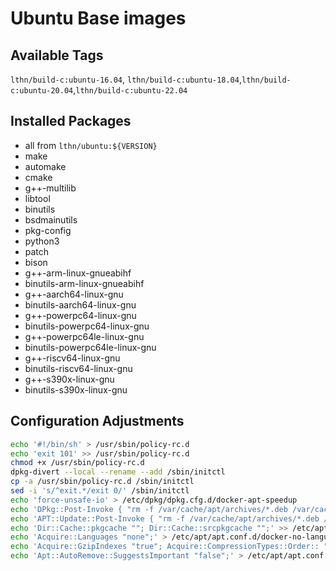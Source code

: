 # Ubuntu Base images

## Available Tags

`lthn/build-c:ubuntu-16.04`, `lthn/build-c:ubuntu-18.04`,`lthn/build-c:ubuntu-20.04`,`lthn/build-c:ubuntu-22.04`

## Installed Packages

- all from `lthn/ubuntu:${VERSION}`
- make
- automake
- cmake
- g++-multilib
- libtool
- binutils
- bsdmainutils
- pkg-config
- python3
- patch
- bison 
- g++-arm-linux-gnueabihf
- binutils-arm-linux-gnueabihf
- g++-aarch64-linux-gnu
- binutils-aarch64-linux-gnu
- g++-powerpc64-linux-gnu
- binutils-powerpc64-linux-gnu
- g++-powerpc64le-linux-gnu
- binutils-powerpc64le-linux-gnu 
- g++-riscv64-linux-gnu
- binutils-riscv64-linux-gnu
- g++-s390x-linux-gnu
- binutils-s390x-linux-gnu

## Configuration Adjustments

```bash
echo '#!/bin/sh' > /usr/sbin/policy-rc.d
echo 'exit 101' >> /usr/sbin/policy-rc.d
chmod +x /usr/sbin/policy-rc.d
dpkg-divert --local --rename --add /sbin/initctl
cp -a /usr/sbin/policy-rc.d /sbin/initctl
sed -i 's/^exit.*/exit 0/' /sbin/initctl
echo 'force-unsafe-io' > /etc/dpkg/dpkg.cfg.d/docker-apt-speedup
echo 'DPkg::Post-Invoke { "rm -f /var/cache/apt/archives/*.deb /var/cache/apt/archives/partial/*.deb /var/cache/apt/*.bin || true"; };' > /etc/apt/apt.conf.d/docker-clean
echo 'APT::Update::Post-Invoke { "rm -f /var/cache/apt/archives/*.deb /var/cache/apt/archives/partial/*.deb /var/cache/apt/*.bin || true"; };' >> /etc/apt/apt.conf.d/docker-clean
echo 'Dir::Cache::pkgcache ""; Dir::Cache::srcpkgcache "";' >> /etc/apt/apt.conf.d/docker-clean
echo 'Acquire::Languages "none";' > /etc/apt/apt.conf.d/docker-no-languages
echo 'Acquire::GzipIndexes "true"; Acquire::CompressionTypes::Order:: "gz";' > /etc/apt/apt.conf.d/docker-gzip-indexes
echo 'Apt::AutoRemove::SuggestsImportant "false";' > /etc/apt/apt.conf.d/docker-autoremove-suggests
```
